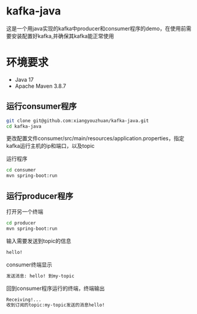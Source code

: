 # kafka-java

这是一个用java实现的kafka中producer和consumer程序的demo，在使用前需要安装配置好kafka,并确保其kafka能正常使用

# 环境要求
* Java 17
* Apache Maven 3.8.7

## 运行consumer程序
```bash
git clone git@github.com:xiangyouzhuan/kafka-java.git
cd kafka-java
```

更改配置文件consumer/src/main/resources/application.properties，指定kafka运行主机的ip和端口，以及topic

运行程序
```bash
cd consumer
mvn spring-boot:run
```
    
## 运行producer程序
打开另一个终端
```bash
cd producer
mvn spring-boot:run
```

输入需要发送到topic的信息
```bash
hello!
```
consumer终端显示
```bash
发送消息: hello! 到my-topic
```

回到consumer程序运行的终端，终端输出
```bash
Receiving!...
收到订阅的topic:my-topic发送的消息hello!
```





